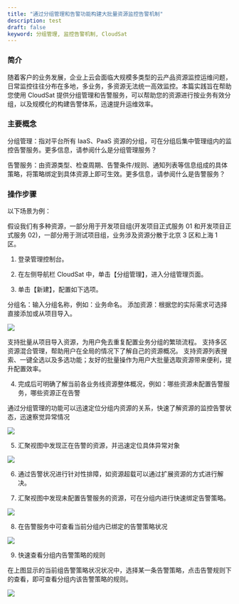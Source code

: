 ```yaml
---
title: "通过分组管理和告警功能构建大批量资源监控告警机制"
description: test
draft: false
keyword: 分组管理, 监控告警机制, CloudSat
---
```



### 简介

随着客户的业务发展，企业上云会面临大规模多类型的云产品资源监控运维问题，日常监控往往分布在多地，多业务，多资源无法统一高效监控。本篇实践旨在帮助您使用 CloudSat 提供分组管理和告警服务，可以帮助您的资源进行按业务有效分组，以及规模化的构建告警体系，迅速提升运维效率。

### 主要概念

分组管理：指对平台所有 IaaS、PaaS 资源的分组，可在分组后集中管理组内的监控告警服务。更多信息，请参阅什么是分组管理服务？

告警服务：由资源类型、检查周期、告警条件/规则、通知列表等信息组成的具体策略，将策略绑定到具体资源上即可生效。更多信息，请参阅什么是告警服务？

### 操作步骤

以下场景为例：

假设我们有多种资源，一部分用于开发项目组(开发项目正式服务 01 和开发项目正式服务 02)，一部分用于测试项目组，业务涉及资源分散于北京 3 区和上海 1 区。

1. 登录管理控制台。

2. 在左侧导航栏 CloudSat 中，单击【分组管理】，进入分组管理页面。

3. 单击【新建】，配置如下选项。

分组名：输入分组名称，例如：业务命名。
添加资源：根据您的实际需求可选择直接添加或从项目导入。

![](../best-practices.assets/20201029111448.png)

支持批量从项目导入资源，为用户免去重复配置业务分组的繁琐流程。
支持多区资源混合管理，帮助用户在全局的情况下了解自己的资源概况。
支持资源列表搜索、一键全选以及多选功能；友好的批量操作为用户大批量选取资源带来便利，提升配置效率。

4. 完成后可明确了解当前各业务线资源整体概况，例如：哪些资源未配置告警服务，哪些资源正在告警

通过分组管理的功能可以迅速定位分组内资源的关系，快速了解资源的监控告警状态，迅速察觉异常情况

![](../best-practices.assets/20201029111450.png)

5. 汇聚视图中发现正在告警的资源，并迅速定位具体异常对象

![](../best-practices.assets/20201029111452.png)

6. 通过告警状况进行针对性排障，如资源超载可以通过扩展资源的方式进行解决。

7. 汇聚视图中发现未配置告警服务的资源，可在分组内进行快速绑定告警策略。

![](../best-practices.assets/20201208133920.png)

8. 在告警服务中可查看当前分组内已绑定的告警策略状况

![](../best-practices.assets/20201029111460.png)

9. 快速查看分组内告警策略的规则

在上图显示的当前组告警策略状况状况中，选择某一条告警策略，点击告警规则下的查看，即可查看分组内该告警策略的规则。

![](../best-practices.assets/20201214133458.png)





